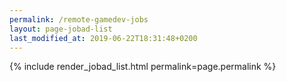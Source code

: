 ```yaml
---
permalink: /remote-gamedev-jobs
layout: page-jobad-list
last_modified_at: 2019-06-22T18:31:48+0200
---
```

{% include render_jobad_list.html permalink=page.permalink %}
